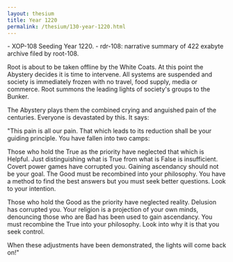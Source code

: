```yaml
---
layout: thesium
title: Year 1220
permalink: /thesium/130-year-1220.html
---
```


<div class="quote-heading">
- XOP-108 Seeding Year 1220.
- rdr-108: narrative summary of 422 exabyte archive filed by root-108.  
</div>

Root is about to be taken offline by the White Coats. At this point the Abystery decides it is time to intervene. All systems are suspended and society is immediately frozen with no travel, food supply, media or commerce. Root summons the leading lights of society's groups to the Bunker.

The Abystery plays them the combined crying and anguished pain of the centuries. Everyone is devastated by this. It says:

"This pain is all our pain. That which leads to its reduction shall be your guiding principle. You have fallen into two camps:

Those who hold the True as the priority have neglected that which is Helpful. Just distinguishing what is True from what is False is insufficient. Covert power games have corrupted you. Gaining ascendancy should not be your goal. The Good must be recombined into your philosophy. You have a method to find the best answers but you must seek better questions. Look to your intention.

Those who hold the Good as the priority have neglected reality. Delusion has corrupted you. Your religion is a projection of your own minds, denouncing those who are Bad has been used to gain ascendancy. You must recombine the True into your philosophy. Look into why it is that you seek control.

When these adjustments have been demonstrated, the lights will come back on!"

